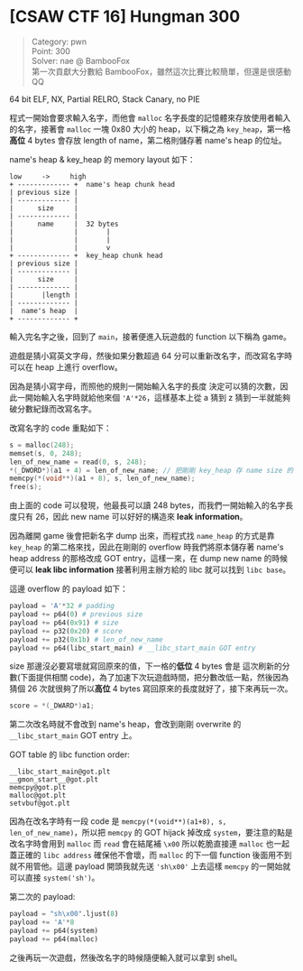 # [CSAW CTF 16] Hungman 300

> Category: pwn		
> Point: 300	
> Solver: nae @ BambooFox	
> 第一次貢獻大分數給 BambooFox，雖然這次比賽比較簡單，但還是很感動QQ

64 bit ELF, NX, Partial RELRO, Stack Canary, no PIE

程式一開始會要求輸入名字，而他會 `malloc` 名字長度的記憶體來存放使用者輸入的名字，接著會 `malloc` 一塊 0x80 大小的 heap，以下稱之為 `key_heap`，第一格**高位** 4 bytes 會存放 length of name，第二格則儲存著 name's heap 的位址。

name's heap & key_heap 的 memory layout 如下：

	low     ->     high
	+ ------------- +  name's heap chunk head
	| previous size |
	| ------------- |
	|      size     |
	| ------------- |
	|      name     |  32 bytes
	|               |		|
	|               |		|
	|               |		v
	+ ------------- +  key_heap chunk head
	| previous size |
	| ------------- |
	|      size     |
	| ------------- |
	|       |length |
	| ------------- |
	|  name's heap  |
	+ ------------- +

輸入完名字之後，回到了 `main`，接著便進入玩遊戲的 function 以下稱為 game。

遊戲是猜小寫英文字母，然後如果分數超過 64 分可以重新改名字，而改寫名字時可以在 heap 上進行 overflow。

因為是猜小寫字母，而照他的規則一開始輸入名字的長度
決定可以猜的次數，因此一開始輸入名字時就給他來個 `'A'*26`，這樣基本上從 a 猜到 z 猜到一半就能夠破分數紀錄而改寫名字。

改寫名字的 code 重點如下：

~~~c
s = malloc(248);
memset(s, 0, 248);
len_of_new_name = read(0, s, 248);
*(_DWORD*)(a1 + 4) = len_of_new_name; // 把剛剛 key_heap 存 name size 的地方改成 new name 的 size
memcpy(*(void**)(a1 + 8), s, len_of_new_name);
free(s);
~~~
	
由上面的 code 可以發現，他最長可以讀 248 bytes，而我們一開始輸入的名字長度只有 26，因此 new name 可以好好的構造來 **leak information**。

因為離開 game 後會把新名字 dump 出來，而程式找 `name_heap` 的方式是靠 `key_heap` 的第二格來找，因此在剛剛的 overflow 時我們將原本儲存著 name's heap address 的那格改成 GOT entry，這樣一來，在 dump new name 的時候便可以 **leak libc information** 接著利用主辦方給的 libc 就可以找到 `libc base`。

這邊 overflow 的 payload 如下：

~~~python
payload = 'A'*32 # padding
payload += p64(0) # previous size
payload += p64(0x91) # size
payload += p32(0x20) # score
payload += p32(0x1b) # len_of_new_name
payload += p64(libc_start_main) # __libc_start_main GOT entry
~~~

size 那邊沒必要寫壞就寫回原來的值，下一格的**低位** 4 bytes 會是 這次刷新的分數(下面提供相關 code)，為了加速下次玩遊戲時間，把分數改低一點，然後因為猜個 26 次就很夠了所以**高位** 4 bytes 寫回原來的長度就好了，接下來再玩一次。

~~~c
score = *(_DWARD*)a1;
~~~

第二次改名時就不會改到 name's heap，會改到剛剛 overwrite 的 `__libc_start_main` GOT entry 上。

GOT table 的 libc function order:

	__libc_start_main@got.plt
	__gmon_start__@got.plt
	memcpy@got.plt
	malloc@got.plt
	setvbuf@got.plt
	
因為在改名字時有一段 code 是 `memcpy(*(void**)(a1+8), s, len_of_new_name)`，所以把 `memcpy` 的 GOT hijack 掉改成 `system`，要注意的點是改名字時會用到 `malloc` 而 `read` 會在結尾補 `\x00` 所以乾脆直接連 `malloc` 也一起蓋正確的 `libc address` 確保他不會壞，而 `malloc` 的下一個 function 後面用不到就不用管他。這邊 payload 開頭我就先送 `'sh\x00'` 上去這樣 `memcpy` 的一開始就可以直接 `system('sh')`。

第二次的 payload:

~~~python
payload = "sh\x00".ljust(8)
payload += 'A'*8
payload += p64(system)
payload += p64(malloc)
~~~

之後再玩一次遊戲，然後改名字的時候隨便輸入就可以拿到 shell。

	



